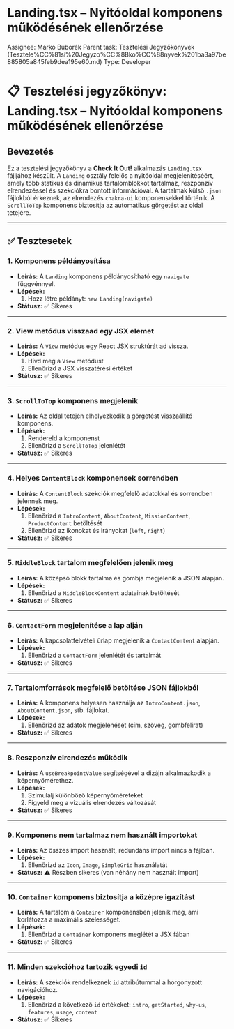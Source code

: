 # Landing.tsx – Nyitóoldal komponens működésének ellenőrzése

Assignee: Márkó Buborék
Parent task: Tesztelési Jegyzőkönyvek (Tesztele%CC%81si%20Jegyzo%CC%8Bko%CC%88nyvek%201ba3a97be885805a845feb9dea195e60.md)
Type: Developer

# 📋 Tesztelési jegyzőkönyv: **Landing.tsx** – Nyitóoldal komponens működésének ellenőrzése

## Bevezetés

Ez a tesztelési jegyzőkönyv a **Check It Out!** alkalmazás `Landing.tsx` fájljához készült. A `Landing` osztály felelős a nyitóoldal megjelenítéséért, amely több statikus és dinamikus tartalomblokkot tartalmaz, reszponzív elrendezéssel és szekciókra bontott információval. A tartalmak külső `.json` fájlokból érkeznek, az elrendezés `chakra-ui` komponensekkel történik. A `ScrollToTop` komponens biztosítja az automatikus görgetést az oldal tetejére.

---

## ✅ Tesztesetek

### 1. Komponens példányosítása

- **Leírás:** A `Landing` komponens példányosítható egy `navigate` függvénnyel.
- **Lépések:**
    1. Hozz létre példányt: `new Landing(navigate)`
- **Státusz:** ✅ Sikeres

---

### 2. View metódus visszaad egy JSX elemet

- **Leírás:** A `View` metódus egy React JSX struktúrát ad vissza.
- **Lépések:**
    1. Hívd meg a `View` metódust
    2. Ellenőrizd a JSX visszatérési értéket
- **Státusz:** ✅ Sikeres

---

### 3. `ScrollToTop` komponens megjelenik

- **Leírás:** Az oldal tetején elhelyezkedik a görgetést visszaállító komponens.
- **Lépések:**
    1. Rendereld a komponenst
    2. Ellenőrizd a `ScrollToTop` jelenlétét
- **Státusz:** ✅ Sikeres

---

### 4. Helyes `ContentBlock` komponensek sorrendben

- **Leírás:** A `ContentBlock` szekciók megfelelő adatokkal és sorrendben jelennek meg.
- **Lépések:**
    1. Ellenőrizd a `IntroContent`, `AboutContent`, `MissionContent`, `ProductContent` betöltését
    2. Ellenőrizd az ikonokat és irányokat (`left`, `right`)
- **Státusz:** ✅ Sikeres

---

### 5. `MiddleBlock` tartalom megfelelően jelenik meg

- **Leírás:** A középső blokk tartalma és gombja megjelenik a JSON alapján.
- **Lépések:**
    1. Ellenőrizd a `MiddleBlockContent` adatainak betöltését
- **Státusz:** ✅ Sikeres

---

### 6. `ContactForm` megjelenítése a lap alján

- **Leírás:** A kapcsolatfelvételi űrlap megjelenik a `ContactContent` alapján.
- **Lépések:**
    1. Ellenőrizd a `ContactForm` jelenlétét és tartalmát
- **Státusz:** ✅ Sikeres

---

### 7. Tartalomforrások megfelelő betöltése JSON fájlokból

- **Leírás:** A komponens helyesen használja az `IntroContent.json`, `AboutContent.json`, stb. fájlokat.
- **Lépések:**
    1. Ellenőrizd az adatok megjelenését (cím, szöveg, gombfelirat)
- **Státusz:** ✅ Sikeres

---

### 8. Reszponzív elrendezés működik

- **Leírás:** A `useBreakpointValue` segítségével a dizájn alkalmazkodik a képernyőmérethez.
- **Lépések:**
    1. Szimulálj különböző képernyőméreteket
    2. Figyeld meg a vizuális elrendezés változását
- **Státusz:** ✅ Sikeres

---

### 9. Komponens nem tartalmaz nem használt importokat

- **Leírás:** Az összes import használt, redundáns import nincs a fájlban.
- **Lépések:**
    1. Ellenőrizd az `Icon`, `Image`, `SimpleGrid` használatát
- **Státusz:** ⚠️ Részben sikeres (van néhány nem használt import)

---

### 10. `Container` komponens biztosítja a középre igazítást

- **Leírás:** A tartalom a `Container` komponensben jelenik meg, ami korlátozza a maximális szélességet.
- **Lépések:**
    1. Ellenőrizd a `Container` komponens meglétét a JSX fában
- **Státusz:** ✅ Sikeres

---

### 11. Minden szekcióhoz tartozik egyedi `id`

- **Leírás:** A szekciók rendelkeznek `id` attribútummal a horgonyzott navigációhoz.
- **Lépések:**
    1. Ellenőrizd a következő `id` értékeket: `intro`, `getStarted`, `why-us`, `features`, `usage`, `content`
- **Státusz:** ✅ Sikeres